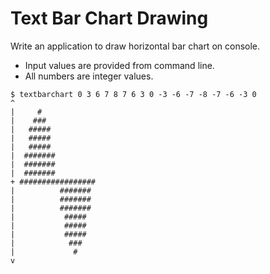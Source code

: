 # Text Bar Chart Drawing

Write an application to draw horizontal bar chart on console.

- Input values are provided from command line. 
- All numbers are integer values.

```
$ textbarchart 0 3 6 7 8 7 6 3 0 -3 -6 -7 -8 -7 -6 -3 0
^
|     #
|    ###
|   #####
|   #####
|   #####
|  #######
|  #######
|  #######
+ #################
|          #######
|          #######
|          #######
|           #####
|           #####
|           #####
|            ###
|             #
v
```